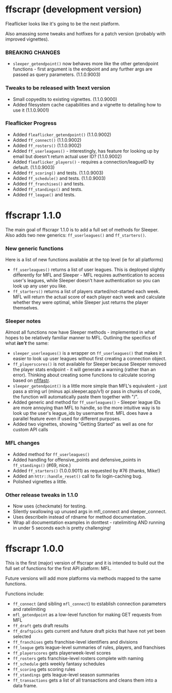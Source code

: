 # ffscrapr (development version)

Fleaflicker looks like it's going to be the next platform. 

Also amassing some tweaks and hotfixes for a patch version (probably with improved vignettes).

### BREAKING CHANGES
- `sleeper_getendpoint()` now behaves more like the other getendpoint functions - first argument is the endpoint and any further args are passed as query parameters. (1.1.0.9003)

### Tweaks to be released with 1next version

- Small copyedits to existing vignettes. (1.1.0.9000)
- Added filesystem cache capabilities and a vignette to detailing how to use it (1.1.0.9001)

### Fleaflicker Progress

- Added `fleaflicker_getendpoint()` (1.1.0.9002)
- Added `ff_connect()` (1.1.0.9002)
- Added `ff_rosters()` (1.1.0.9002)
- Added `ff_userleagues()` - interestingly, has feature for looking up by email but doesn't return actual user ID? (1.1.0.9002)
- Added `fleaflicker_players()` - requires a connection/leagueID by default. (1.1.0.9003)
- Added `ff_scoring()` and tests. (1.1.0.9003)
- Added `ff_schedule()` and tests. (1.1.0.9003)
- Added `ff_franchises()` and tests.
- Added `ff_standings()` and tests.
- Added `ff_league()` and tests.

# ffscrapr 1.1.0

The main goal of ffscrapr 1.1.0 is to add a full set of methods for Sleeper. Also adds two new generics: `ff_userleagues()` and `ff_starters()`. 

### New generic functions
Here is a list of new functions available at the top level (ie for all platforms)

- `ff_userleagues()` returns a list of user leagues. This is deployed slightly differently for MFL and Sleeper - MFL requires authentication to access user's leagues, while Sleeper doesn't have authentication so you can look up any user you like. 
- `ff_starters()` returns a list of players started/not-started each week. MFL will return the actual score of each player each week and calculate whether they were optimal, while Sleeper just returns the player themselves. 

### Sleeper notes

Almost all functions now have Sleeper methods - implemented in what hopes to be relatively familiar manner to MFL. Outlining the specifics of what ***isn't*** the same:

- `sleeper_userleagues()` is a wrapper on `ff_userleagues()` that makes it easier to look up user leagues without first creating a connection object.
- `ff_playerscores()` is not available for Sleeper because Sleeper removed the player stats endpoint - it will generate a warning (rather than an error). Thinking about creating some functions to calculate scoring based on [nflfastr](https://www.nflfastr.com).
- `sleeper_getendpoint()` is a little more simple than MFL's equivalent - just pass a string url (minus api.sleeper.app/v1) or pass in chunks of code, the function will automatically paste them together with "/". 
- Added generic and method for `ff_userleagues()` - Sleeper league IDs are more annoying than MFL to handle, so the more intuitive way is to look up the user's league_ids by username first. MFL does have a parallel feature even if used for different purposes. 
- Added two vignettes, showing "Getting Started" as well as one for custom API calls

### MFL changes
- Added method for `ff_userleagues()`
- Added handling for offensive_points and defensive_points in `ff_standings()` (#69, nice.)
- Added `ff_starters()` (1.0.0.9011) as requested by #76 (thanks, Mike!)
- Added an `httr::handle_reset()` call to fix login-caching bug.
- Polished vignettes a little.

### Other release tweaks in 1.1.0
- Now uses {checkmate} for testing.
- Silently swallowing up unused args in mfl_connect and sleeper_connect.
- Uses describeIn instead of rdname for method documentation.
- Wrap all documentation examples in donttest - ratelimiting AND running in under 5 seconds each is pretty challenging!

# ffscrapr 1.0.0

This is the first (major) version of ffscrapr and it is intended to build out the full set of functions for the first API platform: MFL.

Future versions will add more platforms via methods mapped to the same functions.

Functions include: 
- `ff_connect` (and sibling `mfl_connect`) to establish connection parameters and ratelimiting
- `mfl_getendpoint` as a low-level function for making GET requests from MFL
- `ff_draft` gets draft results
- `ff_draftpicks` gets current and future draft picks that have not yet been selected
- `ff_franchises` gets franchise-level identifiers and divisions
- `ff_league` gets league-level summaries of rules, players, and franchises
- `ff_playerscores` gets playerweek-level scores
- `ff_rosters` gets franchise-level rosters complete with naming
- `ff_schedule` gets weekly fantasy schedules
- `ff_scoring` gets scoring rules
- `ff_standings` gets league-level season summaries
- `ff_transactions` gets a list of all transactions and cleans them into a data frame.
